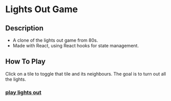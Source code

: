 # Lights Out Game

## Description
- A clone of the lights out game from 80s.
- Made with React, using React hooks for state management.

## How To Play
Click on a tile to toggle that tile and its neighbours. The goal is to turn out all the lights.

### [play lights out](https://lights-out-7aa92.web.app/)